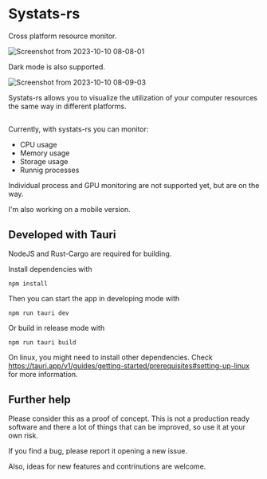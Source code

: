 # Systats-rs

Cross platform resource monitor.

![Screenshot from 2023-10-10 08-08-01](https://github.com/jdvillal/systats-rs/assets/57422146/923caec8-794b-4261-9e30-71538e6c2984)

Dark mode is also supported.

![Screenshot from 2023-10-10 08-09-03](https://github.com/jdvillal/systats-rs/assets/57422146/69bf7a0c-1f94-49c1-b149-eeeb0703ca9b)

Systats-rs allows you to visualize the utilization of your computer resources the same way in different platforms.


##
Currently, with systats-rs you can monitor:
*  CPU usage
*  Memory usage
*  Storage usage
*  Runnig processes

Individual process and GPU monitoring are not supported yet, but are on the way.

I'm also working on a mobile version. 

## Developed with Tauri

NodeJS and Rust-Cargo are required for building.

Install dependencies with
```
npm install
```
Then you can start the app in developing mode with
```
npm run tauri dev
```
Or build in release mode with
```
npm run tauri build
```

On linux, you might need to install other dependencies. Check https://tauri.app/v1/guides/getting-started/prerequisites#setting-up-linux for more information.


## Further help

Please consider this as a proof of concept. This is not a production ready software and there a lot of things that can be improved, so use it at your own risk.

If you find a bug, please report it opening a new issue.

Also, ideas for new features and contrinutions are welcome.
